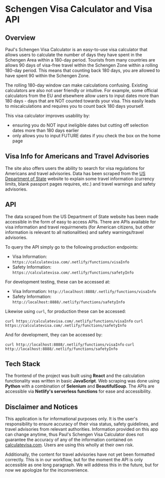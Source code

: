 # Schengen Visa Calculator and Visa API

## Overview

Paul's Schengen Visa Calculator is an easy-to-use visa calculator that allows users to calculate the number of days they have spent in the Schengen Area within a 180-day period. Tourists from many countries are allows 90 days of visa-free travel within the Schengen Zone within a rolling 180-day period. This means that counting back 180 days, you are allowed to have spent 90 within the Schengen Zone.

The rolling 180-day window can make calculations confusing. Existing calculators are also not user friendly or intuitive. For example, some official calculators from the EU and elsewhere allow users to input dates more than 180 days - days that are NOT counted towards your visa. This easily leads to miscalculations and requires you to count back 180 days yourself.

This visa calculator improves usability by:

- ensuring you do NOT input ineligible dates but cutting off selection dates more than 180 days earlier
- only allows you to input FUTURE dates if you check the box on the home page

## Visa Info for Americans and Travel Advisories

The site also offers users the ability to search for visa regulations for Americans and travel advisories. Data has been scraped from the [US Department of State](https://travel.state.gov/content/travel.html) website to explain some travel information (currency limits, blank passport pages requires, etc.) and travel warnings and safety advisories.

## API

The data scraped from the US Department of State website has been made accessible in the form of easy to access APIs. There are APIs available for visa information and travel requirmenets (for American citizens, but other information is relevant to all nationalities) and safety warnings/travel advisories.

To query the API simply go to the following production endpoints:

- Visa Information: `https://calculatevisa.com/.netlify/functions/visaInfo`
- Safety Information: `https://calculatevisa.com/.netlify/functions/safetyInfo`

For development testing, these can be accessed at:

- Visa Information: `http://localhost:8888/.netlify/functions/visaInfo`
- Safety Information: `http://localhost:8888/.netlify/functions/safetyInfo`

Likewise using `curl`, for production these can be accessed:

`curl https://calculatevisa.com/.netlify/functions/visaInfo`
`curl https://calculatevisa.com/.netlify/functions/safetyInfo`

And for development, they can be accessed by:

`curl http://localhost:8888/.netlify/functions/visaInfo`
`curl http://localhost:8888/.netlify/functions/safetyInfo`

## Tech Stack

The frontend of the project was built using **React** and the calculation functionality was written in basic **JavaScript**. Web scraping was done using **Python** with a combination of **Selenium** and **BeautifulSoup**. The APIs are accessible via **Netlify's serverless functions** for ease and accessibility.

## Disclaimer and Notices

This application is for informational purposes only. It is the user's responsibility to ensure accuracy of their visa status, safety guidelines, and travel advisories from relevant authorities. Information provided on this app can change anytime, thus Paul's Schengen Visa Calculator does not guarantee the accuracy of any of the information contained on [calculatevisa.com](https://calculatevisa.com). Users are using this wholly at their own risk.

Additionally, the content for travel advisories have not yet been formatted correctly. This is in our workflow, but for the moment the API is only accessible as one long paragraph. We will address this in the future, but for now we apologize for the inconvenience.
